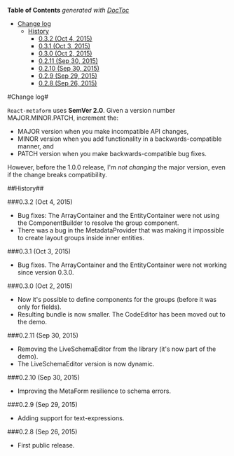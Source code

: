 <!-- START doctoc generated TOC please keep comment here to allow auto update -->
<!-- DON'T EDIT THIS SECTION, INSTEAD RE-RUN doctoc TO UPDATE -->
**Table of Contents**  *generated with [DocToc](https://github.com/thlorenz/doctoc)*

- [Change log](#change-log)
  - [History](#history)
    - [0.3.2 (Oct 4, 2015)](#032-oct-4-2015)
    - [0.3.1 (Oct 3, 2015)](#031-oct-3-2015)
    - [0.3.0 (Oct 2, 2015)](#030-oct-2-2015)
    - [0.2.11 (Sep 30, 2015)](#0211-sep-30-2015)
    - [0.2.10 (Sep 30, 2015)](#0210-sep-30-2015)
    - [0.2.9 (Sep 29, 2015)](#029-sep-29-2015)
    - [0.2.8 (Sep 26, 2015)](#028-sep-26-2015)

<!-- END doctoc generated TOC please keep comment here to allow auto update -->

#Change log#

`React-metaform` uses **SemVer 2.0**. Given a version number MAJOR.MINOR.PATCH, increment the:

 - MAJOR version when you make incompatible API changes,
 - MINOR version when you add functionality in a backwards-compatible manner, and
 - PATCH version when you make backwards-compatible bug fixes.
 
However, before the 1.0.0 release, I'm *not changing* the major version, even if the change breaks compatibility.
 
##History##

###0.3.2 (Oct 4, 2015)

 - Bug fixes: The ArrayContainer and the EntityContainer were not using the ComponentBuilder to resolve the group component.
 - There was a bug in the MetadataProvider that was making it impossible to create layout groups inside inner entities.

###0.3.1 (Oct 3, 2015)

 - Bug fixes. The ArrayContainer and the EntityContainer were not working since version 0.3.0.

###0.3.0 (Oct 2, 2015)

 - Now it's possible to define components for the groups (before it was only for fields).
 - Resulting bundle is now smaller. The CodeEditor has been moved out to the demo.

###0.2.11 (Sep 30, 2015)

 - Removing the LiveSchemaEditor from the library (it's now part of the demo).
 - The LiveSchemaEditor version is now dynamic.

###0.2.10 (Sep 30, 2015)

 - Improving the MetaForm resilience to schema errors.

###0.2.9 (Sep 29, 2015)

 - Adding support for text-expressions.


###0.2.8 (Sep 26, 2015)

 - First public release.
